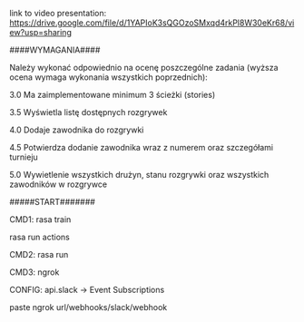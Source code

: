 link to video presentation: https://drive.google.com/file/d/1YAPIoK3sQGOzoSMxqd4rkPl8W30eKr68/view?usp=sharing



####WYMAGANIA####

Należy wykonać odpowiednio na ocenę poszczególne zadania (wyższa ocena wymaga wykonania wszystkich poprzednich):

3.0 Ma zaimplementowane minimum 3 ścieżki (stories)

3.5 Wyświetla listę dostępnych rozgrywek

4.0 Dodaje zawodnika do rozgrywki

4.5 Potwierdza dodanie zawodnika wraz z numerem oraz szczegółami turnieju

5.0 Wywietlenie wszystkich drużyn, stanu rozgrywki oraz wszystkich zawodników w rozgrywce


#####START#######


CMD1:
rasa train

rasa run actions

CMD2:
rasa run

CMD3:
ngrok

CONFIG:
api.slack ->  Event Subscriptions

paste ngrok url/webhooks/slack/webhook
